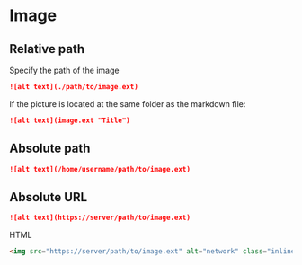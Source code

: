 # Image

## Relative path

Specify the path of the image
```md
![alt text](./path/to/image.ext)
```

If the picture is located at the same folder as the markdown file:
```md
![alt text](image.ext "Title")
```

## Absolute path

```md
![alt text](/home/username/path/to/image.ext)
```

## Absolute URL

```md
![alt text](https://server/path/to/image.ext)
```

HTML
```html
<img src="https://server/path/to/image.ext" alt="network" class="inline" />
```
